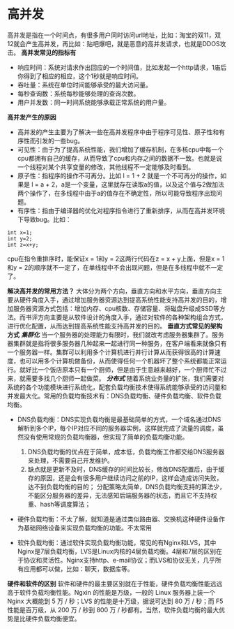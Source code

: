 # 高并发
高并发是指在一个时间点，有很多用户同时访问url地址，比如：淘宝的双11，双12就会产生高并发，再比如：贴吧爆吧，就是恶意的高并发请求，也就是DDOS攻击。
**高并发常见的指标有**
* 响应时间：系统对请求作出回应的一个时间值，比如发起一个http请求，1庙后你得到了相应的相应，这个1秒就是响应时间。
* 吞吐量：系统在单位时间能够承受的最大访问量。
* 每秒查询数：系统每秒能够处理的查询次数。
* 用户并发数：同一时间系统能够承载正常系统的用户量。

**高并发产生的原因**
* 高并发的产生主要为了解决一些在高并发程序中由于程序可见性、原子性和有序性而引发的一些bug。
* 可见性：由于为了提高系统性能，我们增加了缓存机制，在多核cpu中每一个cpu都拥有自己的缓存，从而导致了cpu和内存之间的数据不一致。也就是说一个线程对某个共享变量的修改，其他线程不一定能够及时看到。
* 原子性：指程序的操作不可再分。比如 l = 1 + 2 就是一个不可再分的操作，如果是 l = a + 2，a是一个变量，这里就存在读取a的值，以及这个值与2做加法两个操作了，在多线程中由于a的值存在不确定性，所以可能导致程序出现问题。
* 有序性：指由于编译器的优化对程序指令进行了重新排序，从而在高并发环境下导致bug。比如：
```
int x=1;
int y=2;
int z=x+y;
```
cpu在指令重排序时，能保证x = 1和y = 2这两行代码在z = x + y上面，但是x = 1和y = 2的顺序就不一定了，在单线程中不会出现问题，但是在多线程中就不一定了。

**解决高并发的常用方法？**
大体分为两个方向，垂直方向和水平方向，垂直方向主要从硬件角度入手，通过增加服务器资源达到提高系统性能支持高并发的目的，增加服务器资源方式包括：增加内存、cpu核数、存储容量、将磁盘升级成SSD等方法。而书评方向主要是从软件设计的角度入手，通过对软件的各种架构组合方式，进行优化配置，从而达到提高系统性能支持高并发的目的。
**垂直方式常见的架构方式**
***集群化***
当一个服务器的处理能力有限时，我们就改考虑服务器集群了。服务器集群就是指将很多服务器几种起来一起进行同一种服务，在客户端看来就像只有一个服务器一样。集群可以利用多个计算机进行并行计算从而获得很高的计算速度，也可以用多个计算机做备份，从而使得任何一个机器坏了整个系统都能正常运行。就好比一个饭店原本只有一个厨师，但是由于生意越来越好，一个厨师忙不过来，就需要多找几个厨师一起做菜。
***分布式***
随着系统业务量的扩张，我们需要对系统的各个功能模块进行系统化，配套负载均衡技术使得系统能够承受的访问量和并发最大化。常用的负载均衡技术有：DNS负载均衡、硬件负载均衡、软件负载均衡。
* DNS负载均衡：DNS实现负载均衡是最基础简单的方式，一个域名通过DNS解析到多个IP，每个IP对应不同的服务器实例，这样就完成了流量的调度，虽然没有使用常规的负载均衡器，但实现了简单的负载均衡功能。
  1. DNS负载均衡的优点在于简单，成本低，负载均衡工作都交给DNS服务器来处理，不需要自己开发维护。
  2. 缺点就是更新不及时，DNS缓存的时间比较长，修改DNS配置后，由于缓存的原因，还是会有很多用户继续访问之前的IP，这样会造成访问失败，达不到负载均衡的目的；  分配策略太简单，DNS负载均衡支持的算法少，不能区分服务器的差异，无法感知后端服务器的状态，而且它不支持权重、hash等调度算法；

* 硬件负载均衡：不太了解，就知道是通过类似路由器、交换机这种硬件设备作为基础网络设备来实现负载均衡的功能。不太常用
* 软件负载均衡：通过软件实现负载均衡功能，常见的有Nginx和LVS，其中Nginx是7层负载均衡，LVS是Linux内核的4层负载均衡。4层和7层的区别在于协议和灵活性。Nginx支持http、e-mail协议；而LVS和协议无关，几乎所有应用都可以做，比如：聊天，数据库等。

**硬件和软件的区别**
软件和硬件的最主要区别就在于性能，硬件负载均衡性能远远高于软件负载均衡性能。Ngxin 的性能是万级，一般的 Linux 服务器上装一个 Nginx 大概能到 5 万 / 秒；LVS 的性能是十万级，据说可达到 80 万 / 秒；而 F5 性能是百万级，从 200 万 / 秒到 800 万 / 秒都有。当然，软件负载均衡的最大优势是比硬件负载均衡便宜。
